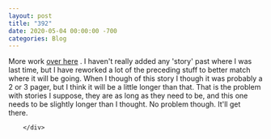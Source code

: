 ```yaml
---
layout: post
title: "392"
date: 2020-05-04 00:00:00 -700
categories: Blog
---
```


<div class="blog-content">
				<div class="paragraph">More work <a href="../story-11.html" target="_blank">over here</a>&nbsp;. I haven't really added any 'story' past where I was last time, but I have reworked a lot of the preceding stuff to better match where it will be going. When I though of this story I though it was probably a 2 or 3 pager, but I think it will be a little longer than that. That is the problem with stories I suppose, they are as long as they need to be, and this one needs to be slightly longer than I thought. No problem though. It'll get there.&nbsp;</div>

		</div>
        